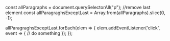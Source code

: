 const allParagraphs = document.querySelectorAll("p");
//remove last element
const allParagraghsExceptLast = Array.from(allParagraphs).slice(0, -1);

allParagraghsExceptLast.forEach(elem => {
	elem.addEventListener('click', event => {
	  // do something
	});
});
